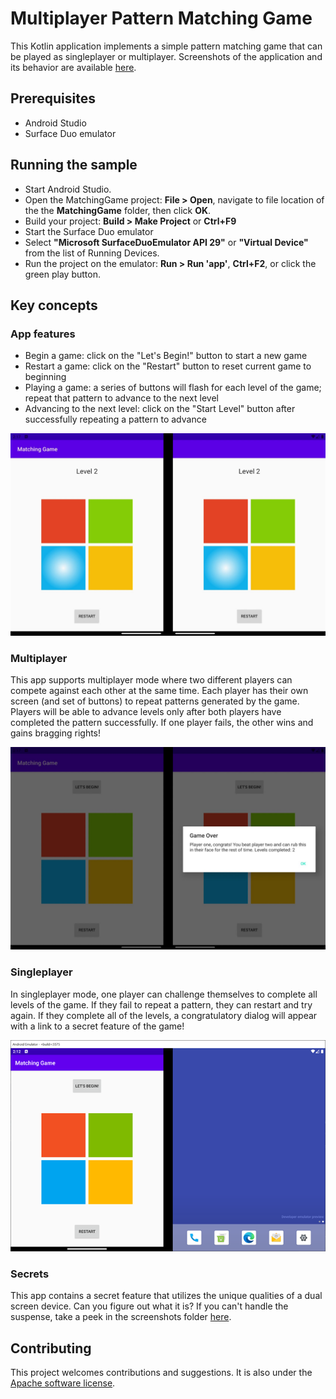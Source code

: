 # Multiplayer Pattern Matching Game

This Kotlin application implements a simple pattern matching game that can be played as singleplayer or multiplayer. Screenshots of the application and its behavior are available [here](MatchingGame/screenshots/).

## Prerequisites

* Android Studio
* Surface Duo emulator

## Running the sample

* Start Android Studio.
* Open the MatchingGame project: **File > Open**, navigate to file location of the  the **MatchingGame** folder, then click **OK**.
* Build your project: **Build > Make Project** or **Ctrl+F9**
* Start the Surface Duo emulator
* Select **"Microsoft SurfaceDuoEmulator API 29"** or **"Virtual Device"** from the list of Running Devices.
* Run the project on the emulator: **Run > Run 'app'**, **Ctrl+F2**, or click the green play button.

## Key concepts

### App features

* Begin a game: click on the "Let's Begin!" button to start a new game
* Restart a game: click on the "Restart" button to reset current game to beginning
* Playing a game: a series of buttons will flash for each level of the game; repeat that pattern to advance to the next level
* Advancing to the next level: click on the "Start Level" button after successfully repeating a pattern to advance

![Game in multiplayer mode when pattern is being played](MatchingGame/screenshots/game_multiplayer_pattern.jpg)

### Multiplayer

This app supports multiplayer mode where two different players can compete against each other at the same time. Each player has their own screen (and set of buttons) to repeat patterns generated by the game. Players will be able to advance levels only after both players have completed the pattern successfully. If one player fails, the other wins and gains bragging rights!

![Game in multiplayer mode when pattern is being played](MatchingGame/screenshots/game_multiplayer_gameover.jpg)

### Singleplayer

In singleplayer mode, one player can challenge themselves to complete all levels of the game. If they fail to repeat a pattern, they can restart and try again. If they complete all of the levels, a congratulatory dialog will appear with a link to a secret feature of the game!

![Start screen of game in singleplayer mode](MatchingGame/screenshots/game_singleplayer_start.png)

### Secrets

This app contains a secret feature that utilizes the unique qualities of a dual screen device. Can you figure out what it is? If you can't handle the suspense, take a peek in the screenshots folder [here](MatchingGame/screenshots/).

## Contributing

This project welcomes contributions and suggestions. It is also under the [Apache software license](https://apache.org/licenses/).
